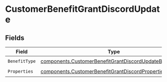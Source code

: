# CustomerBenefitGrantDiscordUpdate


## Fields

| Field                                                                                                                              | Type                                                                                                                               | Required                                                                                                                           | Description                                                                                                                        |
| ---------------------------------------------------------------------------------------------------------------------------------- | ---------------------------------------------------------------------------------------------------------------------------------- | ---------------------------------------------------------------------------------------------------------------------------------- | ---------------------------------------------------------------------------------------------------------------------------------- |
| `BenefitType`                                                                                                                      | [components.CustomerBenefitGrantDiscordUpdateBenefitType](../../models/components/customerbenefitgrantdiscordupdatebenefittype.md) | :heavy_check_mark:                                                                                                                 | N/A                                                                                                                                |
| `Properties`                                                                                                                       | [components.CustomerBenefitGrantDiscordPropertiesUpdate](../../models/components/customerbenefitgrantdiscordpropertiesupdate.md)   | :heavy_check_mark:                                                                                                                 | N/A                                                                                                                                |